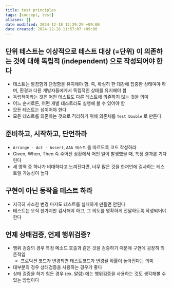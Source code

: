```yaml
---
title: test principles
tags: [concept, test]
aliases: []
date modified: 2024-12-18 12:29:29 +09:00
date created: 2024-12-18 11:57:07 +09:00
---
```


## 단위 테스트는 이상적으로 테스트 대상 (=단위) 이 의존하는 것에 대해 독립적 (independent) 으로 작성되어야 한다

- 테스트는 깔끔함과 단정함을 유지해야 함. 즉, 확실히 한 대강에 집중한 상태여야 하며, 환경과 다른 개발자들에게서 독립적인 상태를 유지해야 함
- 독립적이라는 것은 어떤 테스트도 다른 테스트에 의존하지 않는 것을 의미
- 어느 순서로든, 어떤 개별 테스트라도 실행해 볼 수 있어야 함
- 모든 테스트는 섬이어야 한다
- 모든 테스트를 의존하는 것으로 격리하기 위해 의존체를 `Test Double` 로 만든다

## 준비하고, 시작하고, 단언하라

- `Arrange - Act - Assert`, `AAA 테스트` 를 따르도록 코드 작성하라
- Given, When, Then 즉 주어진 상황에서 어떤 일이 발생했을 때, 특정 결과를 기다린다
- 세 영역 중 하나가 비대하다고 느껴진다면, 너무 많은 것을 한꺼번에 검사하는 테스트일 가능성이 높다

## 구현이 아닌 동작을 테스트 하라

- 지극히 사소한 변경 마저도 테스트를 실패하게 만들면 안된다
- 테스트는 오직 한가지만 검사해야 하고, 그 의도를 명확하게 전달하도록 작성되어야 한다

## 언제 상태검증, 언제 행위검증?

- 행위 검증의 경우 특정 메소드 호출과 같은 것을 검증하기 때문에 구현에 굉장히 의존적임
  - 프로덕션 코드가 변경되면 테스트코드가 변경될 확률이 높아진다는 의미
- 대부분의 경우 상태검증을 사용하는 경우가 좋다
- 상태 검증을 하기 힘든 경우 (ex. 알람) 에는 행위검증을 사용하는 것도 생각해볼 수 있는 방법이다

